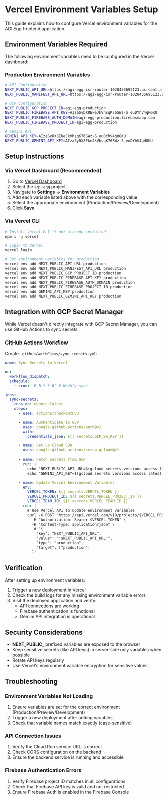 # Vercel Environment Variables Setup

This guide explains how to configure Vercel environment variables for the AGI Egg frontend application.

## Environment Variables Required

The following environment variables need to be configured in the Vercel dashboard:

### Production Environment Variables

```bash
# API Configuration
NEXT_PUBLIC_API_URL=https://agi-egg-isr-router-1028435695123.us-central1.run.app
NEXT_PUBLIC_MANIFEST_API_URL=https://agi-egg-isr-router-1028435695123.us-central1.run.app

# GCP Configuration
NEXT_PUBLIC_GCP_PROJECT_ID=agi-egg-production
NEXT_PUBLIC_FIREBASE_API_KEY=AIzaSyDX8EkeJkVhsqK76SWz-S_euDYhV4gHGKU
NEXT_PUBLIC_FIREBASE_AUTH_DOMAIN=agi-egg-production.firebaseapp.com
NEXT_PUBLIC_FIREBASE_PROJECT_ID=agi-egg-production

# Gemini API
GEMINI_API_KEY=AIzaSyDX8EkeJkVhsqK76SWz-S_euDYhV4gHGKU
NEXT_PUBLIC_GEMINI_API_KEY=AIzaSyDX8EkeJkVhsqK76SWz-S_euDYhV4gHGKU
```

## Setup Instructions

### Via Vercel Dashboard (Recommended)

1. Go to [Vercel Dashboard](https://vercel.com/dashboard)
2. Select the `agi-egg` project
3. Navigate to **Settings** → **Environment Variables**
4. Add each variable listed above with the corresponding value
5. Select the appropriate environment (Production/Preview/Development)
6. Click **Save**

### Via Vercel CLI

```bash
# Install Vercel CLI if not already installed
npm i -g vercel

# Login to Vercel
vercel login

# Set environment variables for production
vercel env add NEXT_PUBLIC_API_URL production
vercel env add NEXT_PUBLIC_MANIFEST_API_URL production
vercel env add NEXT_PUBLIC_GCP_PROJECT_ID production
vercel env add NEXT_PUBLIC_FIREBASE_API_KEY production
vercel env add NEXT_PUBLIC_FIREBASE_AUTH_DOMAIN production
vercel env add NEXT_PUBLIC_FIREBASE_PROJECT_ID production
vercel env add GEMINI_API_KEY production
vercel env add NEXT_PUBLIC_GEMINI_API_KEY production
```

## Integration with GCP Secret Manager

While Vercel doesn't directly integrate with GCP Secret Manager, you can use GitHub Actions to sync secrets:

### GitHub Actions Workflow

Create `.github/workflows/sync-secrets.yml`:

```yaml
name: Sync Secrets to Vercel

on:
  workflow_dispatch:
  schedule:
    - cron: '0 0 * * 0' # Weekly sync

jobs:
  sync-secrets:
    runs-on: ubuntu-latest
    steps:
      - uses: actions/checkout@v3

      - name: Authenticate to GCP
        uses: google-github-actions/auth@v1
        with:
          credentials_json: ${{ secrets.GCP_SA_KEY }}

      - name: Set up Cloud SDK
        uses: google-github-actions/setup-gcloud@v1

      - name: Fetch secrets from GCP
        run: |
          echo "NEXT_PUBLIC_API_URL=$(gcloud secrets versions access latest --secret=frontend-api-url)" >> $GITHUB_ENV
          echo "GEMINI_API_KEY=$(gcloud secrets versions access latest --secret=gemini-api-key)" >> $GITHUB_ENV

      - name: Update Vercel Environment Variables
        env:
          VERCEL_TOKEN: ${{ secrets.VERCEL_TOKEN }}
          VERCEL_PROJECT_ID: ${{ secrets.VERCEL_PROJECT_ID }}
          VERCEL_TEAM_ID: ${{ secrets.VERCEL_TEAM_ID }}
        run: |
          # Use Vercel API to update environment variables
          curl -X POST "https://api.vercel.com/v10/projects/$VERCEL_PROJECT_ID/env" \
            -H "Authorization: Bearer $VERCEL_TOKEN" \
            -H "Content-Type: application/json" \
            -d '{
              "key": "NEXT_PUBLIC_API_URL",
              "value": "'$NEXT_PUBLIC_API_URL'",
              "type": "production",
              "target": ["production"]
            }'
```

## Verification

After setting up environment variables:

1. Trigger a new deployment in Vercel
2. Check the build logs for any missing environment variable errors
3. Visit the deployed application and verify:
   - API connections are working
   - Firebase authentication is functional
   - Gemini API integration is operational

## Security Considerations

- **NEXT_PUBLIC_** prefixed variables are exposed to the browser
- Keep sensitive secrets (like API keys) in server-side only variables when possible
- Rotate API keys regularly
- Use Vercel's environment variable encryption for sensitive values

## Troubleshooting

### Environment Variables Not Loading

1. Ensure variables are set for the correct environment (Production/Preview/Development)
2. Trigger a new deployment after adding variables
3. Check that variable names match exactly (case-sensitive)

### API Connection Issues

1. Verify the Cloud Run service URL is correct
2. Check CORS configuration on the backend
3. Ensure the backend service is running and accessible

### Firebase Authentication Errors

1. Verify Firebase project ID matches in all configurations
2. Check that Firebase API key is valid and not restricted
3. Ensure Firebase Auth is enabled in the Firebase Console